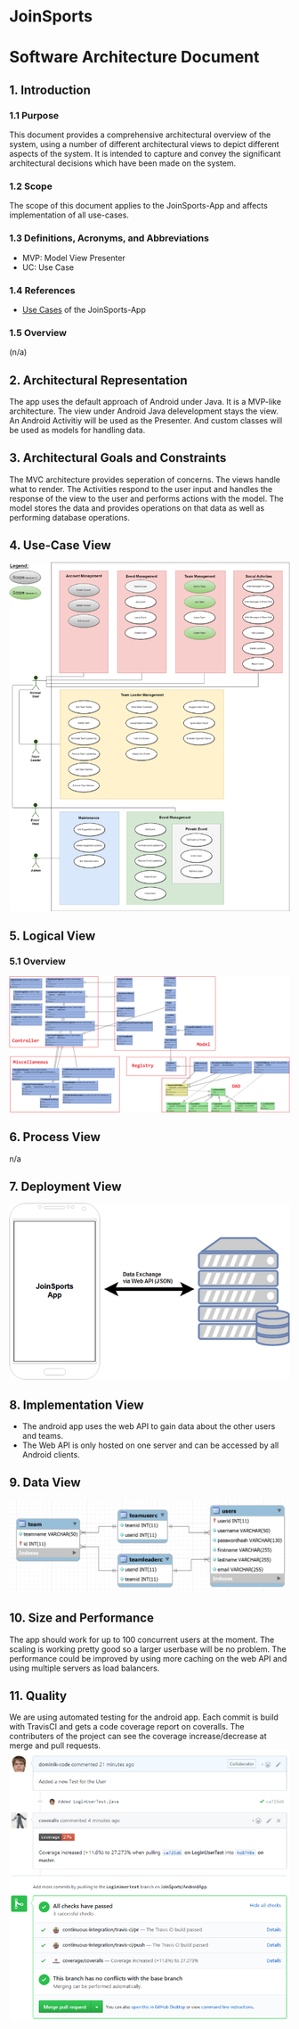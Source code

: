 # JoinSports
# Software Architecture Document

## 1. Introduction
### 1.1 Purpose
This document provides a comprehensive architectural overview of the system, 
using a number of different architectural views to depict different aspects of the system. 
It is intended to capture and convey the significant architectural decisions which have been made on the system.

### 1.2 Scope
The scope of this document applies to the JoinSports-App and affects implementation of all use-cases.

### 1.3 Definitions, Acronyms, and Abbreviations
- MVP: Model View Presenter
- UC: Use Case

### 1.4 References
- [Use Cases](https://github.com/JoinSports/Documentation/tree/master/Use%20Cases) of the JoinSports-App

### 1.5 Overview
(n/a)

## 2. Architectural Representation
The app uses the default approach of Android under Java. It is a MVP-like architecture. The view under Android Java
delevelopment stays the view. An Android Activitiy will be used as the Presenter. And custom classes will 
be used as models for handling data.

## 3. Architectural Goals and Constraints
The MVC architecture provides seperation of concerns. The views handle what to render. The Activities respond to the user
input and handles the response of the view to the user and performs actions with the model. The model stores the data and
provides operations on that data as well as performing database operations.

## 4. Use-Case View
![UCView][]

## 5. Logical View
### 5.1 Overview
![ClassDiagram][]
<!-- ###5.2 Architecturally Significant Design Packages -->

## 6. Process View
n/a

## 7. Deployment View
![Deploy][]

## 8. Implementation View
* The android app uses the web API to gain data about the other users and teams.
* The Web API is only hosted on one server and can be accessed by all Android clients.

## 9. Data View
![erm][]

## 10. Size and Performance
The app should work for up to 100 concurrent users at the moment. The scaling is working pretty good so a larger userbase will be no problem. The performance could be improved by using more caching on the web API and using multiple servers as load balancers.

## 11. Quality
We are using automated testing for the android app. Each commit is build with TravisCI and gets a code coverage report on coveralls. The contributers of the project can see the coverage increase/decrease at merge and pull requests.
![mergepic][]

<!-- picture links -->
[mergepic]: https://github.com/JoinSports/Documentation/raw/master/Testing/TravisCoverallsMerge.png
[erm]: https://github.com/JoinSports/Documentation/raw/master/Final%20Presentation/erm_neu.PNG
[Deploy]: https://github.com/JoinSports/Documentation/raw/master/Final%20Presentation/Deployment%20VIew.png
[UCView]: https://github.com/JoinSports/Documentation/raw/master/UC%20Diagram/use-case%20diagram-newscope.png
[ClassDiagram]: https://github.com/JoinSports/Documentation/raw/master/Final%20Presentation/class-diagramm-marked.png
